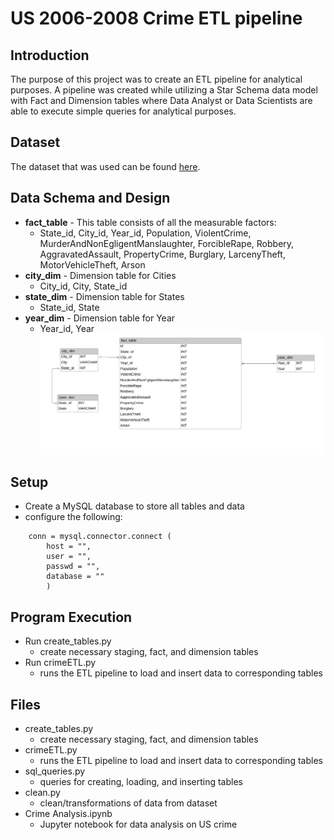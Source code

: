 # US 2006-2008 Crime ETL pipeline
## Introduction
The purpose of this project was to create an ETL pipeline for analytical purposes. A pipeline was created while utilizing a Star Schema data model with Fact and Dimension tables where Data Analyst or Data Scientists are able to execute simple queries for analytical purposes.
## Dataset
The dataset that was used can be found [here](https://ucr.fbi.gov/crime-in-the-u.s/2006).
## Data Schema and Design

- **fact_table** - This table consists of all the measurable factors: 
	- State_id, City_id, Year_id, Population, ViolentCrime, MurderAndNonEgligentManslaughter, ForcibleRape, Robbery, AggravatedAssault, PropertyCrime, Burglary, LarcenyTheft, MotorVehicleTheft, Arson
- **city_dim** - Dimension table for Cities
	- City_id, City, State_id
- **state_dim** - Dimension table for States
	- State_id, State
- **year_dim** - Dimension table for Year
	- Year_id, Year
![Crime ERD](Crime.PNG)
## Setup 
- Create a MySQL database to store all tables and data
- configure the following:
~~~
    conn = mysql.connector.connect (
        host = "",
        user = "",
        passwd = "",
        database = ""
        )
~~~
## Program Execution
- Run create_tables.py
	- create necessary staging, fact, and dimension tables
- Run crimeETL.py
	- runs the ETL pipeline to load and insert data to corresponding tables

## Files
- create_tables.py
	- create necessary staging, fact, and dimension tables
- crimeETL.py
	- runs the ETL pipeline to load and insert data to corresponding tables
- sql_queries.py
	- queries for creating, loading, and inserting tables
- clean.py
	- clean/transformations of data from dataset
- Crime Analysis.ipynb
	- Jupyter notebook for data analysis on US crime
	
